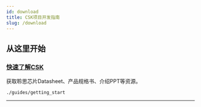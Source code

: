 ```yaml
---
id: download
title: CSK项目开发指南
slug: /download
---
```


## 从这里开始

### [快速了解CSK](/getting_start)

获取聆思芯片Datasheet、产品规格书、介绍PPT等资源。


`./guides/getting_start`


--------
